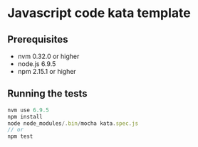 # Javascript code kata template

## Prerequisites

- nvm 0.32.0 or higher
- node.js 6.9.5
- npm 2.15.1 or higher

## Running the tests

``` javascript
nvm use 6.9.5
npm install
node node_modules/.bin/mocha kata.spec.js
// or
npm test
```